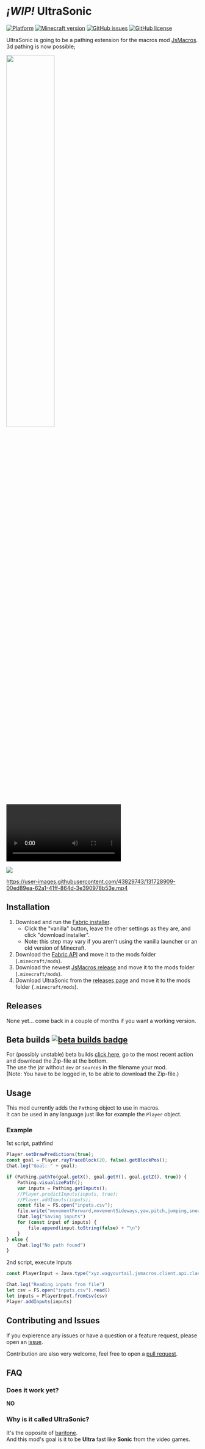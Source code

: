 # *¡WIP!* UltraSonic

[![Platform](https://img.shields.io/badge/platform-fabric-yellow)](https://fabricmc.net)
[![Minecraft version](https://img.shields.io/badge/minecraft_version-1.17.1-informational)](https://www.minecraft.net/en-us/article/caves---cliffs--part-i-out-today-java)
[![GitHub issues](https://img.shields.io/github/issues/mariusdkm/UltraSonic)](https://github.com/mariusdkm/UltraSonic/issues)
[![GitHub license](https://img.shields.io/github/license/mariusdkm/UltraSonic)](https://github.com/mariusdkm/UltraSonic/blob/main/LICENSE.md)

UltraSonic is going to be a pathing extension for the macros mod [JsMacros](https://github.com/wagyourtail/JsMacros).  
3d pathing is now possible;

[<img src="https://i.imgur.com/8aLJBvT.mp4" width="50%">](https://i.imgur.com/8aLJBvT.mp4)

![vid](https://user-images.githubusercontent.com/43829743/131727352-fe2afd61-3fbd-45fe-9527-a7145e9df2fb.mp4)

<img src="https://user-images.githubusercontent.com/43829743/131728909-00ed89ea-62a1-41ff-864d-3e390978b53e.mp4"/>

https://user-images.githubusercontent.com/43829743/131728909-00ed89ea-62a1-41ff-864d-3e390978b53e.mp4


## Installation

1. Download and run the [Fabric installer](https://fabricmc.net/use).
   - Click the "vanilla" button, leave the other settings as they are,
     and click "download installer".
   - Note: this step may vary if you aren't using the vanilla launcher
     or an old version of Minecraft.
2. Download the [Fabric API](https://minecraft.curseforge.com/projects/fabric)
   and move it to the mods folder (`.minecraft/mods`).
3. Download the newest [JsMacros release](https://github.com/wagyourtail/JsMacros/releases)
   and move it to the mods folder (`.minecraft/mods`).
4. Download UltraSonic from the [releases page](https://github.com/mariusdkm/UltraSonic/releases)
   and move it to the mods folder (`.minecraft/mods`).

## Releases

None yet... come back in a couple of months if you want a working version.

## Beta builds  [![beta builds badge](https://github.com/mariusdkm/UltraSonic/actions/workflows/beta.yml/badge.svg?branch=main)](https://github.com/mariusdkm/UltraSonic/actions?query=branch%3Amain)

For (possibly unstable) beta builds [click here](https://github.com/mariusdkm/UltraSonic/actions?query=branch%3Amain), go to the most recent action and download the Zip-file at the bottom.  
The use the jar without `dev` or `sources` in the filename your mod.  
(Note: You have to be logged in, to be able to download the Zip-file.)

## Usage

This mod currently adds the `Pathing` object to use in macros.  
It can be used in any language just like for example the `Player` object.

### Example

1st script, pathfind
```js
Player.setDrawPredictions(true);
const goal = Player.rayTraceBlock(20, false).getBlockPos(); 
Chat.log("Goal: " + goal);

if (Pathing.pathTo(goal.getX(), goal.getY(), goal.getZ(), true)) {
    Pathing.visualizePath();
    var inputs = Pathing.getInputs();
    //Player.predictInputs(inputs, true);
    //Player.addInputs(inputs);
    const file = FS.open("inputs.csv");
    file.write("movementForward,movementSideways,yaw,pitch,jumping,sneaking,sprinting\n")
    Chat.log("Saving inputs")
    for (const input of inputs) {  
        file.append(input.toString(false) + "\n")
    }
} else {
    Chat.log("No path found")
}
```

2nd script, execute Inputs
```js
const PlayerInput = Java.type("xyz.wagyourtail.jsmacros.client.api.classes.PlayerInput")

Chat.log("Reading inputs from file")
let csv = FS.open("inputs.csv").read()
let inputs = PlayerInput.fromCsv(csv)
Player.addInputs(inputs)
```

## Contributing and Issues

If you expierence any issues or have a question or a feature request, please open an [issue](https://github.com/mariusdkm/UltraSonic/issues).

Contribution are also very welcome, feel free to open a [pull request](https://github.com/mariusdkm/UltraSonic/pulls).

## FAQ

### Does it work yet?

**NO**

### Why is it called UltraSonic?

It's the opposite of [baritone](https://github.com/cabaletta/baritone).  
And this mod's goal is it to be **Ultra** fast like **Sonic** from the video games.

